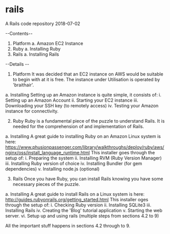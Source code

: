 # rails
A Rails code repository
	2018-07-02

--Contents--

1. Platform
	a. Amazon EC2 Instance 
2.  Ruby
  a. Installing Ruby
3.  Rails
  a. Installing Rails


--Details --
1. Platform
It was decided that an EC2 instance on AWS would be suitable to begin with at it is free.
The instance under Utilisation is operated by 'braithair'.

  a. Installing
  Setting up an Amazon instance is quite simple, it consists of:
    i.    Setting up an Amazon Account
    ii.   Starting your EC2 instance
    iii.  Downloading your SSH key (to remotely access)
    iv.   Testing your Amazon instance for connectivity.

2. Ruby
Ruby is a fundamental piece of the puzzle to understand Rails. It is needed for the comprehension of and implementation of Rails.

  a. Installing
  A great guide to installing Ruby on an Amazon Linux system is here:       https://www.phusionpassenger.com/library/walkthroughs/deploy/ruby/aws/nginx/oss/install_language_runtime.html
  This installer goes through the setup of:
    i.    Preparing the system
    ii.   Installing RVM (Ruby Version Manager)
    iii.  Installing Ruby version of choice
    iv.   Installing Bundler (for gem dependencies)
    v.    Installing node.js (optional)

3. Rails
Once you have Ruby, you can install Rails knowing you have some necessary pieces of the puzzle.

  a. Installing
  A great guide to install Rails on a Linux system is here:
  http://guides.rubyonrails.org/getting_started.html
  This installer oges through the setup of:
    i.    Checking Ruby version
    ii.   Installing SQLite3
    iii.  Installing Rails
    iv.   Creating the 'Blog' tutorial application
    v.    Starting the web server.
    vi.   Setup up and using rails (multiple steps from sections 4.2 to 9)
    
  All the important stuff happens in sections 4.2 through to 9.
